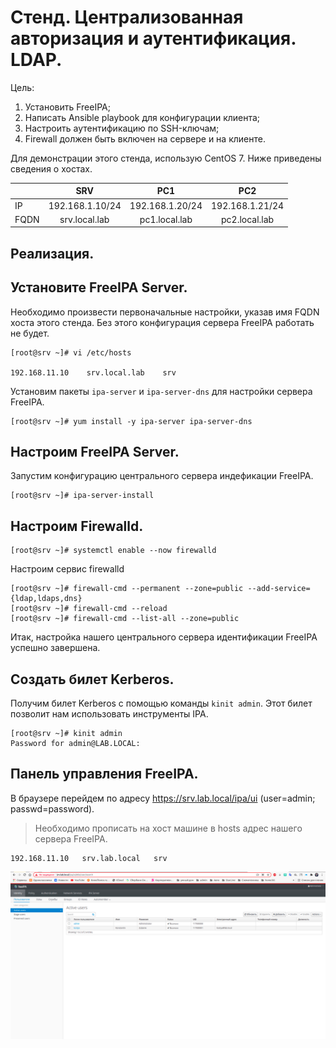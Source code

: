 Стенд. Централизованная авторизация и аутентификация. LDAP.
===========================================================

Цель:

1. Установить FreeIPA;
2. Написать Ansible playbook для конфигурации клиента;
3. Настроить аутентификацию по SSH-ключам; 
4. Firewall должен быть включен на сервере и на клиенте.

Для демонстрации этого стенда, использую CentOS 7. Ниже приведены сведения о хостах.


|             |        SRV        |        PC1        |        PC2        |
|-------------|:-----------------:|:-----------------:|:-----------------:|
| IP          | 192.168.1.10/24   | 192.168.1.20/24   | 192.168.1.21/24   |
| FQDN        | srv.local.lab     | pc1.local.lab     | pc2.local.lab     |


Реализация.
-----------

Установите FreeIPA Server.
--------------------------

Необходимо произвести первоначальные настройки, указав имя FQDN хоста этого стенда. Без этого конфигурация сервера FreeIPA работать не будет.

```
[root@srv ~]# vi /etc/hosts

192.168.11.10    srv.local.lab    srv
```

Установим пакеты `ipa-server` и `ipa-server-dns` для настройки сервера FreeIPA. 
```
[root@srv ~]# yum install -y ipa-server ipa-server-dns
```

Настроим FreeIPA Server.
------------------------

Запустим конфигурацию центрального сервера индефикации FreeIPA.

```
[root@srv ~]# ipa-server-install
```

Настроим Firewalld.
-------------------

```
[root@srv ~]# systemctl enable --now firewalld
```
Настроим сервис firewalld

```
[root@srv ~]# firewall-cmd --permanent --zone=public --add-service={ldap,ldaps,dns}
[root@srv ~]# firewall-cmd --reload
[root@srv ~]# firewall-cmd --list-all --zone=public
```

Итак, настройка нашего центрального сервера идентификации FreeIPA успешно завершена.

Создать билет Kerberos.
-----------------------

Получим билет Kerberos с помощью команды `kinit admin`. Этот билет позволит нам использовать инструменты IPA.

```
[root@srv ~]# kinit admin
Password for admin@LAB.LOCAL:
```

Панель управления FreeIPA.
--------------------------

В браузере перейдем по адресу https://srv.lab.local/ipa/ui (user=admin; passwd=password).
> Необходимо прописать на хост машине в hosts адрес нашего сервера FreeIPA. 

```
192.168.11.10	srv.lab.local	srv
```
![](1.jpg)






